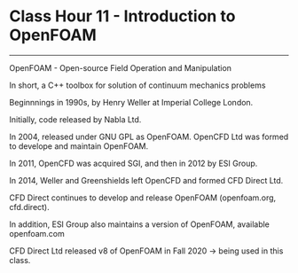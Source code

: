 # Class Hour 11 - Introduction to OpenFOAM

---

OpenFOAM - Open-source Field Operation and Manipulation

In short, a C++ toolbox for solution of continuum mechanics problems


Beginnnings in 1990s, by Henry Weller at Imperial College London.

Initially, code released by Nabla Ltd.

In 2004, released under GNU GPL as OpenFOAM. OpenCFD Ltd was formed to
develope and maintain OpenFOAM.

In 2011, OpenCFD was acquired SGI, and then in 2012 by ESI Group.

In 2014, Weller and Greenshields left OpenCFD and formed CFD Direct Ltd.

CFD Direct continues to develop and release OpenFOAM (openfoam.org, cfd.direct).

In addition, ESI Group also maintains a version of OpenFOAM, available
openfoam.com

CFD Direct Ltd released v8 of OpenFOAM in Fall 2020 -> being used in this class.
